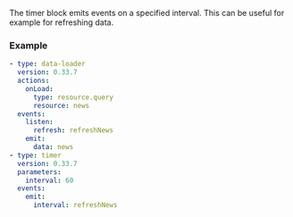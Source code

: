 The timer block emits events on a specified interval. This can be useful for example for refreshing
data.

### Example

```yaml
- type: data-loader
  version: 0.33.7
  actions:
    onLoad:
      type: resource.query
      resource: news
  events:
    listen:
      refresh: refreshNews
    emit:
      data: news
- type: timer
  version: 0.33.7
  parameters:
    interval: 60
  events:
    emit:
      interval: refreshNews
```
